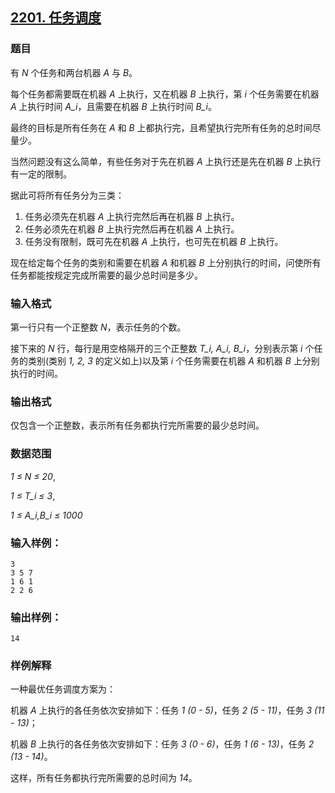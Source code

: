 ## [2201. 任务调度](https://www.acwing.com/problem/content/2203/)

### 题目

有 *N* 个任务和两台机器 *A* 与 *B*。

每个任务都需要既在机器 *A* 上执行，又在机器 *B* 上执行，第 *i* 个任务需要在机器 *A* 上执行时间 *A_i*，且需要在机器 *B* 上执行时间 *B_i*。

最终的目标是所有任务在 *A* 和 *B* 上都执行完，且希望执行完所有任务的总时间尽量少。

当然问题没有这么简单，有些任务对于先在机器 *A* 上执行还是先在机器 *B* 上执行有一定的限制。

据此可将所有任务分为三类：

1. 任务必须先在机器 *A* 上执行完然后再在机器 *B* 上执行。
2. 任务必须先在机器 *B* 上执行完然后再在机器 *A* 上执行。
3. 任务没有限制，既可先在机器 *A* 上执行，也可先在机器 *B* 上执行。

现在给定每个任务的类别和需要在机器 *A* 和机器 *B* 上分别执行的时间，问使所有任务都能按规定完成所需要的最少总时间是多少。

### 输入格式

第一行只有一个正整数 *N*，表示任务的个数。

接下来的 *N* 行，每行是用空格隔开的三个正整数 *T_i, A_i, B_i*，分别表示第 *i* 个任务的类别(类别 *1, 2, 3* 的定义如上)以及第 *i* 个任务需要在机器 *A* 和机器 *B* 上分别执行的时间。

### 输出格式

仅包含一个正整数，表示所有任务都执行完所需要的最少总时间。

### 数据范围

*1 ≤ N ≤ 20*,

*1 ≤ T_i ≤ 3*,

*1 ≤ A_i,B_i ≤ 1000*

### 输入样例：

```
3
3 5 7
1 6 1
2 2 6
```

### 输出样例：

```
14
```

### 样例解释

一种最优任务调度方案为：

机器 *A* 上执行的各任务依次安排如下：任务 *1* *(0 - 5)*，任务 *2* *(5 - 11)*，任务 *3* *(11 - 13)*；

机器 *B* 上执行的各任务依次安排如下：任务 *3* *(0 - 6)*，任务 *1* *(6 - 13)*，任务 *2* *(13 - 14)*。

这样，所有任务都执行完所需要的总时间为 *14*。

